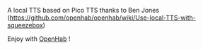 A local TTS based on Pico TTS thanks to Ben Jones (https://github.com/openhab/openhab/wiki/Use-local-TTS-with-squeezebox)

Enjoy with [OpenHab](http://www.openhab.org) !
